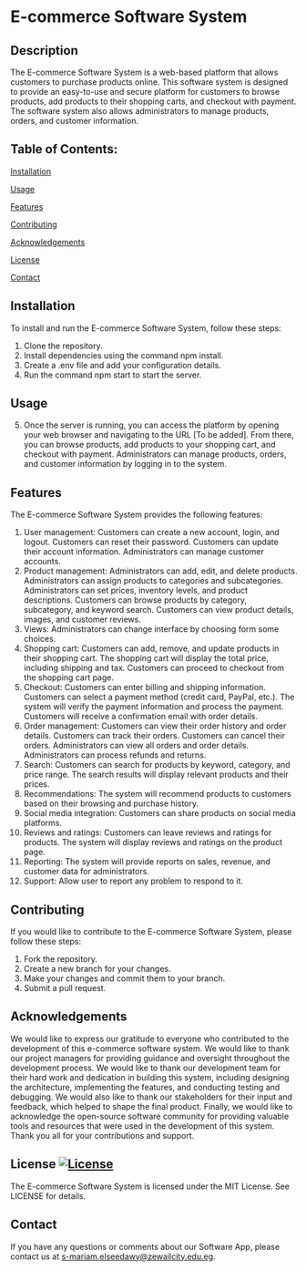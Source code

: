 # E-commerce Software System

## Description
The E-commerce Software System is a web-based platform that allows customers to purchase products online. This software system is designed to provide an easy-to-use and secure platform for customers to browse products, add products to their shopping carts, and checkout with payment. The software system also allows administrators to manage products, orders, and customer information.

## Table of Contents:
[Installation](https://github.com/Seedawy2002/E-commerceApp/edit/main/README.md#installation)

[Usage](https://github.com/Seedawy2002/E-commerceApp/edit/main/README.md#usage)

[Features](https://github.com/Seedawy2002/E-commerceApp/edit/main/README.md#features)

[Contributing](https://github.com/Seedawy2002/E-commerceApp/edit/main/README.md#contributing)

[Acknowledgements](https://github.com/Seedawy2002/E-commerceApp/edit/main/README.md#acknowledgements)

[License](https://github.com/Seedawy2002/E-commerceApp/edit/main/README.md#license-)

[Contact](https://github.com/Seedawy2002/E-commerceApp/edit/main/README.md#contact)

## Installation
To install and run the E-commerce Software System, follow these steps:
1. Clone the repository.
2. Install dependencies using the command npm install.
3. Create a .env file and add your configuration details.
4. Run the command npm start to start the server.

## Usage
5. Once the server is running, you can access the platform by opening your web browser and navigating to the URL [To be added]. From there, you can browse products, add products to your shopping cart, and checkout with payment. Administrators can manage products, orders, and customer information by logging in to the system.

## Features
The E-commerce Software System provides the following features:
1. User management: Customers can create a new account, login, and logout. Customers can reset their password. Customers can update their account information. Administrators can manage customer accounts.
2. Product management: Administrators can add, edit, and delete products. Administrators can assign products to categories and subcategories. Administrators can set prices, inventory levels, and product descriptions. Customers can browse products by category, subcategory, and keyword search. Customers can view product details, images, and customer reviews.
3. Views: Administrators can change interface by choosing form some choices.
4. Shopping cart: Customers can add, remove, and update products in their shopping cart. The shopping cart will display the total price, including shipping and tax. Customers can proceed to checkout from the shopping cart page.
5. Checkout: Customers can enter billing and shipping information. Customers can select a payment method (credit card, PayPal, etc.). The system will verify the payment information and process the payment. Customers will receive a confirmation email with order details.
6. Order management: Customers can view their order history and order details. Customers can track their orders. Customers can cancel their orders. Administrators can view all orders and order details. Administrators can process refunds and returns.
7. Search: Customers can search for products by keyword, category, and price range. The search results will display relevant products and their prices.
8. Recommendations: The system will recommend products to customers based on their browsing and purchase history.
9. Social media integration: Customers can share products on social media platforms.
10. Reviews and ratings: Customers can leave reviews and ratings for products. The system will display reviews and ratings on the product page.
11. Reporting: The system will provide reports on sales, revenue, and customer data for administrators.
12. Support: Allow user to report any problem to respond to it.

## Contributing
If you would like to contribute to the E-commerce Software System, please follow these steps:
1. Fork the repository.
2. Create a new branch for your changes.
3. Make your changes and commit them to your branch.
4. Submit a pull request.

## Acknowledgements
We would like to express our gratitude to everyone who contributed to the development of this e-commerce software system.
We would like to thank our project managers for providing guidance and oversight throughout the development process.
We would like to thank our development team for their hard work and dedication in building this system, including designing the architecture, implementing the features, and conducting testing and debugging.
We would also like to thank our stakeholders for their input and feedback, which helped to shape the final product.
Finally, we would like to acknowledge the open-source software community for providing valuable tools and resources that were used in the development of this system.
Thank you all for your contributions and support.

## License [![License](https://img.shields.io/badge/License-MIT-blue.svg)](https://opensource.org/licenses/MIT)
The E-commerce Software System is licensed under the MIT License. See LICENSE for details.

## Contact
If you have any questions or comments about our Software App, please contact us at [s-mariam.elseedawy@zewailcity.edu.eg](mailto:s-mariam.elseedawy@zewailcity.edu.eg).
